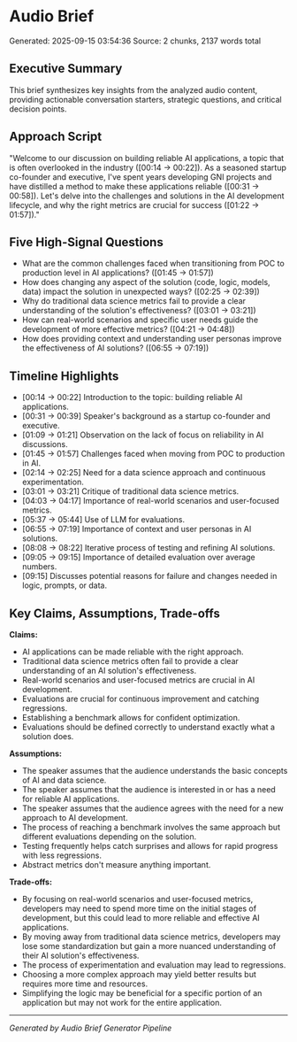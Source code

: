 # Audio Brief

Generated: 2025-09-15 03:54:36
Source: 2 chunks, 2137 words total

## Executive Summary

This brief synthesizes key insights from the analyzed audio content, providing actionable conversation starters, strategic questions, and critical decision points.

## Approach Script

"Welcome to our discussion on building reliable AI applications, a topic that is often overlooked in the industry ([00:14 -> 00:22]). As a seasoned startup co-founder and executive, I've spent years developing GNI projects and have distilled a method to make these applications reliable ([00:31 -> 00:58]). Let's delve into the challenges and solutions in the AI development lifecycle, and why the right metrics are crucial for success ([01:22 -> 01:57])."

## Five High-Signal Questions

- What are the common challenges faced when transitioning from POC to production level in AI applications? ([01:45 -> 01:57])
- How does changing any aspect of the solution (code, logic, models, data) impact the solution in unexpected ways? ([02:25 -> 02:39])
- Why do traditional data science metrics fail to provide a clear understanding of the solution's effectiveness? ([03:01 -> 03:21])
- How can real-world scenarios and specific user needs guide the development of more effective metrics? ([04:21 -> 04:48])
- How does providing context and understanding user personas improve the effectiveness of AI solutions? ([06:55 -> 07:19])

## Timeline Highlights

- [00:14 -> 00:22] Introduction to the topic: building reliable AI applications.
- [00:31 -> 00:39] Speaker's background as a startup co-founder and executive.
- [01:09 -> 01:21] Observation on the lack of focus on reliability in AI discussions.
- [01:45 -> 01:57] Challenges faced when moving from POC to production in AI.
- [02:14 -> 02:25] Need for a data science approach and continuous experimentation.
- [03:01 -> 03:21] Critique of traditional data science metrics.
- [04:03 -> 04:17] Importance of real-world scenarios and user-focused metrics.
- [05:37 -> 05:44] Use of LLM for evaluations.
- [06:55 -> 07:19] Importance of context and user personas in AI solutions.
- [08:08 -> 08:22] Iterative process of testing and refining AI solutions.
- [09:05 -> 09:15] Importance of detailed evaluation over average numbers.
- [09:15] Discusses potential reasons for failure and changes needed in logic, prompts, or data.

## Key Claims, Assumptions, Trade-offs

**Claims:**
- AI applications can be made reliable with the right approach.
- Traditional data science metrics often fail to provide a clear understanding of an AI solution's effectiveness.
- Real-world scenarios and user-focused metrics are crucial in AI development.
- Evaluations are crucial for continuous improvement and catching regressions.
- Establishing a benchmark allows for confident optimization.
- Evaluations should be defined correctly to understand exactly what a solution does.

**Assumptions:**
- The speaker assumes that the audience understands the basic concepts of AI and data science.
- The speaker assumes that the audience is interested in or has a need for reliable AI applications.
- The speaker assumes that the audience agrees with the need for a new approach to AI development.
- The process of reaching a benchmark involves the same approach but different evaluations depending on the solution.
- Testing frequently helps catch surprises and allows for rapid progress with less regressions.
- Abstract metrics don't measure anything important.

**Trade-offs:**
- By focusing on real-world scenarios and user-focused metrics, developers may need to spend more time on the initial stages of development, but this could lead to more reliable and effective AI applications.
- By moving away from traditional data science metrics, developers may lose some standardization but gain a more nuanced understanding of their AI solution's effectiveness.
- The process of experimentation and evaluation may lead to regressions.
- Choosing a more complex approach may yield better results but requires more time and resources.
- Simplifying the logic may be beneficial for a specific portion of an application but may not work for the entire application.

---

*Generated by Audio Brief Generator Pipeline*
